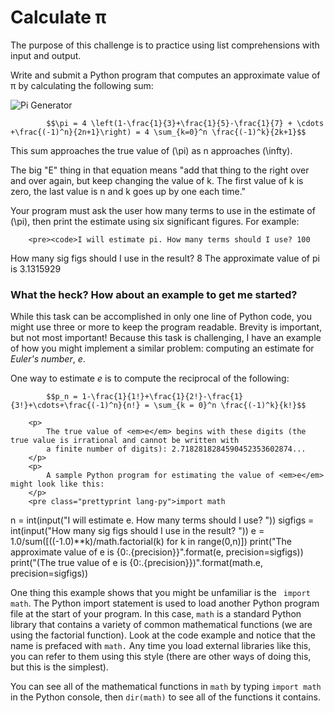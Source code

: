 # Calculate &pi;

The purpose of this challenge is to practice using list comprehensions with input and output.

Write and submit a Python program that computes an approximate value of &pi; by calculating
the following sum:

![Pi Generator](http://bit.ly/1L3eJCX)

            $$\pi = 4 \left(1-\frac{1}{3}+\frac{1}{5}-\frac{1}{7} + \cdots  +\frac{(-1)^n}{2n+1}\right) = 4 \sum_{k=0}^n \frac{(-1)^k}{2k+1}$$
            
This sum approaches the true value of \(\pi\) as n approaches \(\infty\).

The big "E" thing in that equation means "add that thing to the right over and over again, but keep
changing the value of k. The first value of k is zero, the last value is n and k goes up by one each time."

Your program must ask the user how many terms to use in the estimate of \(\pi\), then print the estimate
using six significant figures. For example:


        <pre><code>I will estimate pi. How many terms should I use? 100
How many sig figs should I use in the result? 8
The approximate value of pi is 3.1315929</code></pre>
        <h3>What the heck? How about an example to get me started?</h3>
        <p>
            While this task can be accomplished in only one line of Python code, you might use three or more to keep
            the program readable. Brevity is important, but not most important! Because this task is challenging, 
            I have an example of how you might implement a similar problem: computing an estimate for <em>Euler's
            number</em>, <em>e</em>. 
        </p>
        <p>
            One way to estimate <em>e</em> is to compute the reciprocal of the following:
        </p>

            $$p_n = 1-\frac{1}{1!}+\frac{1}{2!}-\frac{1}{3!}+\cdots+\frac{(-1)^n}{n!} = \sum_{k = 0}^n \frac{(-1)^k}{k!}$$

        <p>
            The true value of <em>e</em> begins with these digits (the true value is irrational and cannot be written with
            a finite number of digits): 2.7182818284590452353602874...
        </p>
        <p>
            A sample Python program for estimating the value of <em>e</em> might look like this:
        </p>
        <pre class="prettyprint lang-py">import math
n = int(input("I will estimate e. How many terms should I use? "))
sigfigs = int(input("How many sig figs should I use in the result? "))
e = 1.0/sum([((-1.0)**k)/math.factorial(k) for k in range(0,n)])
print("The approximate value of e is {0:.{precision}}".format(e, precision=sigfigs))
print("(The true value of e is {0:.{precision}})".format(math.e, precision=sigfigs))</pre>
        <p>
            One thing this example shows that you might be unfamiliar is the <code class="prettyprint">
            import math</code>. The Python import statement is used to load another Python program file at the 
            start of your program. In this case, <code class="prettyprint">math</code> is a standard Python
            library that contains a variety of common mathematical functions (we are using the factorial function).
            Look at the code example and notice that the name is prefaced with <code class="prettyprint">math.</code>
            Any time you load external libraries like this, you can refer to them using this style (there are other
            ways of doing this, but this is the simplest). 
        </p>
        <p>
            You can see all of the mathematical functions in <code class="prettyprint">math</code> by typing
            <code class="prettyprint">import math</code> in the Python console, then <code class="prettyprint">dir(math)</code>
            to see all of the functions it contains.
        </p>
        
